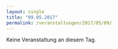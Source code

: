 ```yaml
---
layout: single
title: "09.05.2017"
permalink: /veranstaltungen/2017/05/09/
---
```


Keine Veranstaltung an diesem Tag.
